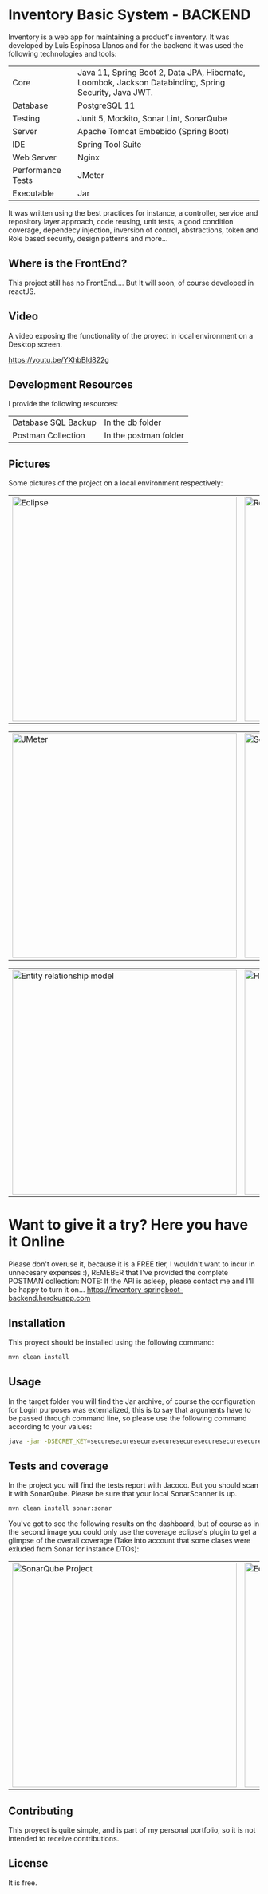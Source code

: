# Inventory Basic System - BACKEND

Inventory is a web app for maintaining a product's inventory. It was developed by Luis Espinosa Llanos and for the backend it was used 
the following technologies and tools: 

<table style="width:100%">
  <tr>
    <td>
  	Core	
    </td>
    <td>
  	Java 11, Spring Boot 2, Data JPA, Hibernate, Loombok, Jackson Databinding, Spring Security, Java JWT.
    </td>
  </tr>
  <tr>
    <td>
  	Database	
    </td>
    <td>
  	PostgreSQL 11
    </td>
  </tr>
  <tr>
    <td>
  	Testing	
    </td>
    <td>
  	Junit 5, Mockito, Sonar Lint, SonarQube
    </td>
  </tr>
  <tr>
    <td>
  	Server	
    </td>
    <td>
  	Apache Tomcat Embebido (Spring Boot)
    </td>
  </tr>
  <tr>
    <td>
  	IDE	
    </td>
    <td>
  	Spring Tool Suite
    </td>
  </tr>
  <tr>
    <td>
  	Web Server	
    </td>
    <td>
  	Nginx
    </td>
  </tr>
  <tr>
    <td>
  	Performance Tests
    </td>
    <td>
  	JMeter
    </td>
  </tr>
  <tr>
    <td>
  	Executable	
    </td>
    <td>
  	Jar
    </td>
  </tr>
</table>

It was written using the best practices for instance, a controller, service and repository layer approach, code reusing, unit tests, 
a good condition coverage, dependecy injection, inversion of control, abstractions, token and Role based security, design patterns 
and more... 

## Where is the FrontEnd?
This project still has no FrontEnd.... But It will soon, of course developed in reactJS.

## Video
A video exposing the functionality of the proyect in local environment on a Desktop screen.

https://youtu.be/YXhbBld822g

## Development Resources
I provide the following resources:

<table style="width:100%">
  <tr>
    <td>
  	Database SQL Backup	
    </td>
    <td>
	In the db folder
    </td>
  </tr>
  <tr>
    <td>
  	Postman Collection	
    </td>
    <td>
	In the postman folder
    </td>
  </tr>
</table>


## Pictures
Some pictures of the project on a local environment respectively:

<table style="width:100%">
  <tr>
    <td>
  		<img width="450" alt="Eclipse" src="https://user-images.githubusercontent.com/56041525/166857208-2272fe51-180a-4791-af8e-296ba3bb8e36.PNG">
	  </td>
    <td>
  	<img width="450" alt="Response Time Graph" src="https://user-images.githubusercontent.com/56041525/166857311-6e905a1a-17c1-4baf-a541-7c4b03b09d4d.png">
    </td>
  </tr>
</table>


<table style="width:100%">
  <tr>
    <td>
  		<img width="450" alt="JMeter" src="https://user-images.githubusercontent.com/56041525/166857376-28ca8471-31c6-48d8-b846-2a6ad27dd3d1.PNG">
	  </td>
    <td>
	<img width="450" alt="SonarQube" src="https://user-images.githubusercontent.com/56041525/166857412-b6d8ae6b-00ff-4984-9e4a-050baaaa257a.PNG">
    </td>
  </tr>
</table>


<table style="width:100%">
  <tr>
    <td>
  		<img width="450" alt="Entity relationship model" src="https://user-images.githubusercontent.com/56041525/166857444-cf942cc6-a5ba-430e-8a61-d30abc2943ee.png">
	  </td>
    <td>
	<img width="450" alt="Heroku deployment" src="https://user-images.githubusercontent.com/56041525/166857493-c5b4730a-f9b5-49d9-9bf3-e642190897e9.PNG">
    </td>
  </tr>
</table>

# Want to give it a try? Here you have it Online
Please don't overuse it, because it is a FREE tier, I wouldn't want to incur in unnecesary expenses :), REMEBER that I've 
provided the complete POSTMAN collection:
NOTE: If the API is asleep, please contact me and I'll be happy to turn it on...
https://inventory-springboot-backend.herokuapp.com


## Installation

This proyect should be installed using the following command:
```bash
mvn clean install
```

## Usage
In the target folder you will find the Jar archive, of course the configuration for Login purposes was externalized, this is to say that
arguments have to be passed through command line, so please use the following command according to your values:

```bash
java -jar -DSECRET_KEY=securesecuresecuresecuresecuresecuresecuresecuresecuresecuresecure -DEXPIRATION_DAYS=800 -DSPRING_DATASOURCE_URL=jdbc:postgresql://localhost:5432/inventory -DSPRING_DATASOURCE_USERNAME=inventoryadmin -DSPRING_DATASOURCE_PASSWORD=123456 -DSPRING_DATABASE_SCHEMA=app inventory-0.0.1-SNAPSHOT.jar
```

## Tests and coverage
In the project you will find the tests report with Jacoco. But you should scan it with SonarQube. Please be sure that your local 
SonarScanner is up.
```bash
mvn clean install sonar:sonar
```
You've got to see the following results on the dashboard, but of course as in the second image you could only use the coverage eclipse's 
plugin to get a glimpse of the overall coverage (Take into account that some clases were exluded from Sonar for instance DTOs):

<table style="width:100%">
  <tr>
    <td>
  		<img width="450" alt="SonarQube Project" src="https://user-images.githubusercontent.com/56041525/166857849-4cf04f01-4bd8-4190-acb3-edb0e3db67eb.PNG">
	  </td>
    <td>
	<img width="450" alt="Eclipse Coverage" src="https://user-images.githubusercontent.com/56041525/166858008-230187e3-640d-40fa-9d08-8e65b389dcdc.PNG">
    </td>
  </tr>
</table>


## Contributing
This proyect is quite simple, and is part of my personal portfolio, so it is not intended to receive contributions.


## License
It is free.
